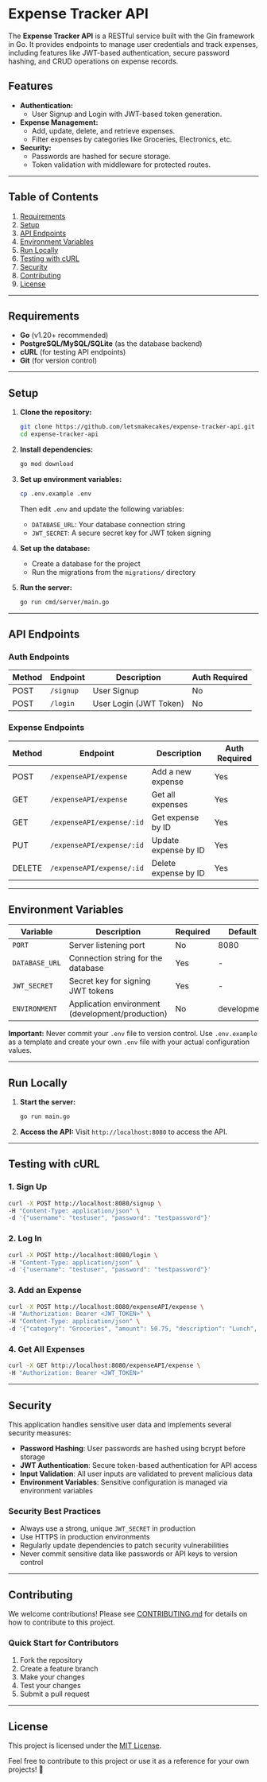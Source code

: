 # Expense Tracker API

The **Expense Tracker API** is a RESTful service built with the Gin framework in Go. It provides endpoints to manage user credentials and track expenses, including features like JWT-based authentication, secure password hashing, and CRUD operations on expense records.

## Features

- **Authentication:**
  - User Signup and Login with JWT-based token generation.
- **Expense Management:**
  - Add, update, delete, and retrieve expenses.
  - Filter expenses by categories like Groceries, Electronics, etc.
- **Security:**
  - Passwords are hashed for secure storage.
  - Token validation with middleware for protected routes.

---

## Table of Contents

1. [Requirements](#requirements)
2. [Setup](#setup)
3. [API Endpoints](#api-endpoints)
4. [Environment Variables](#environment-variables)
5. [Run Locally](#run-locally)
6. [Testing with cURL](#testing-with-curl)
7. [Security](#security)
8. [Contributing](#contributing)
9. [License](#license)

---

## Requirements

- **Go** (v1.20+ recommended)
- **PostgreSQL/MySQL/SQLite** (as the database backend)
- **cURL** (for testing API endpoints)
- **Git** (for version control)

---

## Setup

1. **Clone the repository:**
   ```bash
   git clone https://github.com/letsmakecakes/expense-tracker-api.git
   cd expense-tracker-api
   ```

2. **Install dependencies:**
   ```bash
   go mod download
   ```

3. **Set up environment variables:**
   ```bash
   cp .env.example .env
   ```
   Then edit `.env` and update the following variables:
   - `DATABASE_URL`: Your database connection string
   - `JWT_SECRET`: A secure secret key for JWT token signing

4. **Set up the database:**
   - Create a database for the project
   - Run the migrations from the `migrations/` directory

5. **Run the server:**
   ```bash
   go run cmd/server/main.go
   ```

---

## API Endpoints

### **Auth Endpoints**
| Method | Endpoint        | Description            | Auth Required |
|--------|-----------------|------------------------|---------------|
| POST   | `/signup`       | User Signup           | No            |
| POST   | `/login`        | User Login (JWT Token)| No            |

### **Expense Endpoints**
| Method | Endpoint                | Description                 | Auth Required |
|--------|-------------------------|-----------------------------|---------------|
| POST   | `/expenseAPI/expense`   | Add a new expense           | Yes           |
| GET    | `/expenseAPI/expense`   | Get all expenses            | Yes           |
| GET    | `/expenseAPI/expense/:id` | Get expense by ID          | Yes           |
| PUT    | `/expenseAPI/expense/:id` | Update expense by ID       | Yes           |
| DELETE | `/expenseAPI/expense/:id` | Delete expense by ID       | Yes           |

---

## Environment Variables

| Variable       | Description                       | Required | Default |
|----------------|-----------------------------------|----------|---------|
| `PORT`         | Server listening port | No | 8080 |
| `DATABASE_URL` | Connection string for the database | Yes | - |
| `JWT_SECRET`   | Secret key for signing JWT tokens | Yes | - |
| `ENVIRONMENT`  | Application environment (development/production) | No | development |

**Important:** Never commit your `.env` file to version control. Use `.env.example` as a template and create your own `.env` file with your actual configuration values.

---

## Run Locally

1. **Start the server:**
   ```bash
   go run main.go
   ```

2. **Access the API:**
   Visit `http://localhost:8080` to access the API.

---

## Testing with cURL

### **1. Sign Up**
```bash
curl -X POST http://localhost:8080/signup \
-H "Content-Type: application/json" \
-d '{"username": "testuser", "password": "testpassword"}'
```

### **2. Log In**
```bash
curl -X POST http://localhost:8080/login \
-H "Content-Type: application/json" \
-d '{"username": "testuser", "password": "testpassword"}'
```

### **3. Add an Expense**
```bash
curl -X POST http://localhost:8080/expenseAPI/expense \
-H "Authorization: Bearer <JWT_TOKEN>" \
-H "Content-Type: application/json" \
-d '{"category": "Groceries", "amount": 50.75, "description": "Lunch", "date": "2024-11-13"}'
```

### **4. Get All Expenses**
```bash
curl -X GET http://localhost:8080/expenseAPI/expense \
-H "Authorization: Bearer <JWT_TOKEN>"
```

---

## Security

This application handles sensitive user data and implements several security measures:

- **Password Hashing**: User passwords are hashed using bcrypt before storage
- **JWT Authentication**: Secure token-based authentication for API access
- **Input Validation**: All user inputs are validated to prevent malicious data
- **Environment Variables**: Sensitive configuration is managed via environment variables

### Security Best Practices

- Always use a strong, unique `JWT_SECRET` in production
- Use HTTPS in production environments
- Regularly update dependencies to patch security vulnerabilities
- Never commit sensitive data like passwords or API keys to version control

---

## Contributing

We welcome contributions! Please see [CONTRIBUTING.md](CONTRIBUTING.md) for details on how to contribute to this project.

### Quick Start for Contributors

1. Fork the repository
2. Create a feature branch
3. Make your changes
4. Test your changes
5. Submit a pull request

---

## License

This project is licensed under the [MIT License](LICENSE).

Feel free to contribute to this project or use it as a reference for your own projects! 🚀
